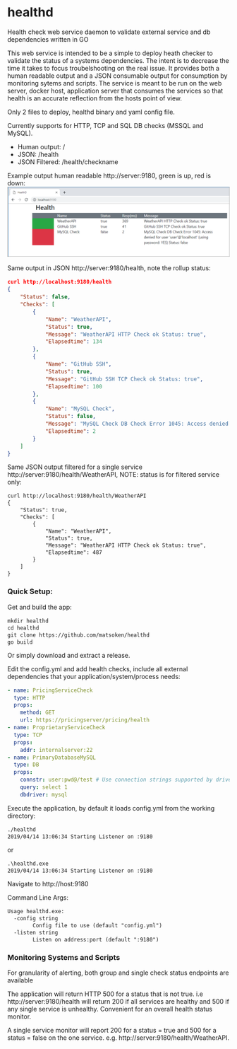 # healthd
Health check web service daemon to validate external service and db dependencies written in GO

This web service is intended to be a simple to deploy heath checker to validate the status of a systems dependencies.  The intent is to decrease the time it takes to focus troubelshooting on the real issue. It provides both a human readable output and a JSON consumable output for consumption by monitoring sytems and scripts. The service is meant to be run on the web server, docker host, application server that consumes the services so that health is an accurate reflection from the hosts point of view.

Only 2 files to deploy, healthd binary and yaml config file.

Currently supports for HTTP, TCP and SQL DB checks (MSSQL and MySQL).

* Human output: /
* JSON: /health
* JSON Filtered:  /health/checkname

Example output human readable http://server:9180, green is up, red is down:
![screesnhot](https://raw.githubusercontent.com/matsoken/healthd/assets/healthd-user.PNG)

Same output in JSON http://server:9180/health, note the rollup status:
```json
curl http://localhost:9180/health
{
    "Status": false,
    "Checks": [
        {
            "Name": "WeatherAPI",
            "Status": true,
            "Message": "WeatherAPI HTTP Check ok Status: true",
            "Elapsedtime": 134
        },
        {
            "Name": "GitHub SSH",
            "Status": true,
            "Message": "GitHub SSH TCP Check ok Status: true",
            "Elapsedtime": 100
        },
        {
            "Name": "MySQL Check",
            "Status": false,
            "Message": "MySQL Check DB Check Error 1045: Access denied for user 'user'@'localhost' (using password: YES) Status: false",
            "Elapsedtime": 2
        }
    ]
}

```

Same JSON output filtered for a single service http://server:9180/health/WeatherAPI, NOTE: status is for filtered service only:
```
curl http://localhost:9180/health/WeatherAPI
{
    "Status": true,
    "Checks": [
        {
            "Name": "WeatherAPI",
            "Status": true,
            "Message": "WeatherAPI HTTP Check ok Status: true",
            "Elapsedtime": 487
        }
    ]
}
```
### Quick Setup:

Get and build the app:
```
mkdir healthd
cd healthd
git clone https://github.com/matsoken/healthd
go build
```

Or simply download and extract a release.


Edit the config.yml and add health checks, include all external dependencies that your application/system/process needs:
```yaml
- name: PricingServiceCheck
  type: HTTP
  props:
    method: GET
    url: https://pricingserver/pricing/health
- name: ProprietaryServiceCheck
  type: TCP
  props:
    addr: internalserver:22
- name: PrimaryDatabaseMySQL
  type: DB
  props:
    connstr: user:pwd@/test # Use connection strings supported by driver
    query: select 1
    dbdriver: mysql
```

Execute the application, by default it loads config.yml from the working directory:

```
./healthd
2019/04/14 13:06:34 Starting Listener on :9180
```

or
```
.\healthd.exe
2019/04/14 13:06:34 Starting Listener on :9180
```

Navigate to http://host:9180

Command Line Args:
```
Usage healthd.exe:
  -config string
        Config file to use (default "config.yml")
  -listen string
        Listen on address:port (default ":9180")
```

### Monitoring Systems and Scripts

For granularity of alerting, both group and single check status endpoints are available

The application will return HTTP 500 for a status that is not true.  i.e http://server:9180/health will return 200 if all services are healthy and 500 if any single service is unhealthy.  Convenient for an overall health status monitor.

A single service monitor will report 200 for a status = true and 500 for a status = false on the one service. e.g. http://server:9180/health/WeatherAPI.








